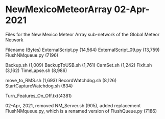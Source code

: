 # NewMexicoMeteorArray 02-Apr-2021
Files for the New Mexico Meteor Array sub-network of the Global Meteor Network

Filename		(Bytes)
ExternalScript.py	(14,564)
ExternalScript_09.py	(13,759)
FlushNMqueue.py		(7196)

Backup.sh		(1,009)
BackupToUSB.sh		(1,761)
CamSet.sh		(1,242)
FixIt.sh		(3,162)
TimeLapse.sh		(8,986)

move_to_RMS.sh		(1,693)
RecordWatchdog.sh	(8,126)
StartCaptureWatchdog.sh	(634)

Turn_Features_On_Off.txt(4381)

02-Apr, 2021, removed NM_Server.sh (905), added replacement FlushNMqueue.py,
which is a renamed version of FlushQueue.py (7186)

